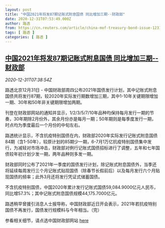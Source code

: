 ```yaml
---
layout: post
title: "中国2021年将发87期记账式附息国债 同比增加三期--财政部"
date: 2020-12-31T07:53:49.000Z
author: 路透
from: https://cn.reuters.com/article/china-mof-treasury-bond-issue-1231-idCNKBS2950M5
tags: [ 路透 ]
categories: [ 路透 ]
---
```

<!--1609401229000-->
[中国2021年将发87期记账式附息国债 同比增加三期--财政部](https://cn.reuters.com/article/china-mof-treasury-bond-issue-1231-idCNKBS2950M5)
------

<div>
<div><i>2020-12-31T07:38:54Z</i></div><p>路透北京12月31日 - 中国财政部周四公布2021年国债发行计划，其中记账式附息国债共将发行87期，较2020年实际发行期数增加三期，其中1-10年关键期限增加一期、30年和50年非关键期限增加两期。</p><p>刊登在财政部网站的通知并显示，1/2/3/5/7/10年品种均保持每月发行一期的节奏，30年期除2月份外，其余月份亦是每月一期；50年期则是每季度发行一期，时点均为季度最后一个月份的中旬左右。</p><p>路透统计显示，不含抗疫特别国债在内，财政部2020年实际发行记账式附息国债84期（含1-50年），较原计划的85期少一期，6-7月1万亿抗疫特别国债集中发行，为减轻对市场冲击，财政部对例行记账式国债招标进行了调整，五年和七年国债较年初计划少发一期，两年品种则多发一期。</p><p>财政部同时公布了2021年一季度的国债发行计划，除记账式附息国债外，当季还将延续每周发行三个月记账式贴现国债（除春节长假前后）以及每月发行六个月贴现国债的频率；此外3月还将发行凭证式储蓄国债。</p><p>不含抗疫特别国债，中国2020年累计发行记账式国债59,084.9000亿元人民币，同比增57.3%；其中记账式附息国债规模44,175.7000亿元。</p><p>路透稍早曾援引消息人士报导称，中国财政部近日开会表示，2021年若抗疫特别国债不再发行，国债发行规模料与今年相当。（完）</p><p>参看相关细节，请点选中国财政部网站 <a href="http://gks.mof.gov.cn/ztztz/guozaiguanli/gzfxgzdt/202012/t20201231_3638332.htm">here</a></p>
</div>
